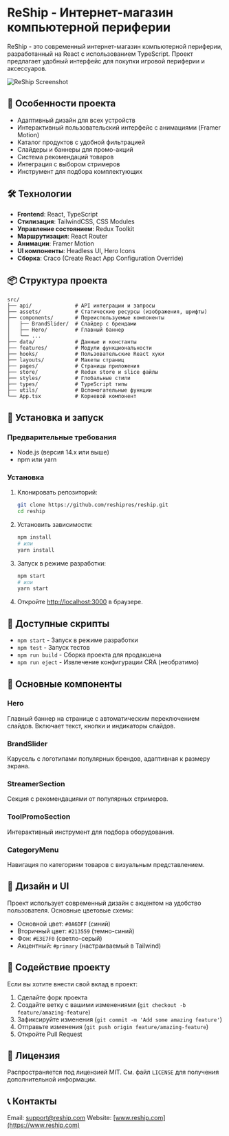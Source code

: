 # ReShip - Интернет-магазин компьютерной периферии

ReShip - это современный интернет-магазин компьютерной периферии, разработанный на React с использованием TypeScript. Проект предлагает удобный интерфейс для покупки игровой периферии и аксессуаров.

![ReShip Screenshot](https://via.placeholder.com/800x400?text=ReShip+Screenshot)

## 🚀 Особенности проекта

- Адаптивный дизайн для всех устройств
- Интерактивный пользовательский интерфейс с анимациями (Framer Motion)
- Каталог продуктов с удобной фильтрацией
- Слайдеры и баннеры для промо-акций
- Система рекомендаций товаров
- Интеграция с выбором стримеров
- Инструмент для подбора комплектующих

## 🛠️ Технологии

- **Frontend**: React, TypeScript
- **Стилизация**: TailwindCSS, CSS Modules
- **Управление состоянием**: Redux Toolkit
- **Маршрутизация**: React Router
- **Анимации**: Framer Motion
- **UI компоненты**: Headless UI, Hero Icons
- **Сборка**: Craco (Create React App Configuration Override)

## 📦 Структура проекта

```
src/
├── api/              # API интеграции и запросы
├── assets/           # Статические ресурсы (изображения, шрифты)
├── components/       # Переиспользуемые компоненты
│   ├── BrandSlider/  # Слайдер с брендами
│   ├── Hero/         # Главный баннер
│   └── ...
├── data/             # Данные и константы
├── features/         # Модули функциональности
├── hooks/            # Пользовательские React хуки
├── layouts/          # Макеты страниц
├── pages/            # Страницы приложения
├── store/            # Redux store и slice файлы
├── styles/           # Глобальные стили
├── types/            # TypeScript типы
├── utils/            # Вспомогательные функции
└── App.tsx           # Корневой компонент
```

## 🔧 Установка и запуск

### Предварительные требования

- Node.js (версия 14.x или выше)
- npm или yarn

### Установка

1. Клонировать репозиторий:
   ```bash
   git clone https://github.com/reshipres/reship.git
   cd reship
   ```

2. Установить зависимости:
   ```bash
   npm install
   # или
   yarn install
   ```

3. Запуск в режиме разработки:
   ```bash
   npm start
   # или
   yarn start
   ```

4. Откройте [http://localhost:3000](http://localhost:3000) в браузере.

## 📝 Доступные скрипты

- `npm start` - Запуск в режиме разработки
- `npm test` - Запуск тестов
- `npm run build` - Сборка проекта для продакшена
- `npm run eject` - Извлечение конфигурации CRA (необратимо)

## 📱 Основные компоненты

### Hero

Главный баннер на странице с автоматическим переключением слайдов. Включает текст, кнопки и индикаторы слайдов.

### BrandSlider

Карусель с логотипами популярных брендов, адаптивная к размеру экрана.

### StreamerSection

Секция с рекомендациями от популярных стримеров.

### ToolPromoSection

Интерактивный инструмент для подбора оборудования.

### CategoryMenu

Навигация по категориям товаров с визуальным представлением.

## 🎨 Дизайн и UI

Проект использует современный дизайн с акцентом на удобство пользователя. Основные цветовые схемы:

- Основной цвет: `#0A6DFF` (синий)
- Вторичный цвет: `#213559` (темно-синий)
- Фон: `#E3E7F0` (светло-серый)
- Акцентный: `#primary` (настраиваемый в Tailwind)

## 🤝 Содействие проекту

Если вы хотите внести свой вклад в проект:

1. Сделайте форк проекта
2. Создайте ветку с вашими изменениями (`git checkout -b feature/amazing-feature`)
3. Зафиксируйте изменения (`git commit -m 'Add some amazing feature'`)
4. Отправьте изменения (`git push origin feature/amazing-feature`)
5. Откройте Pull Request

## 📄 Лицензия

Распространяется под лицензией MIT. См. файл `LICENSE` для получения дополнительной информации.

## 📞 Контакты

Email: support@reship.com
Website: [www.reship.com](https://www.reship.com)
